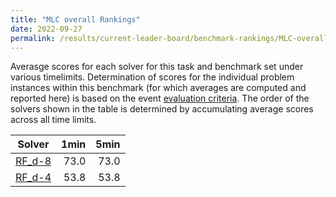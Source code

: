 ```yaml
---
title: "MLC overall Rankings"
date: 2022-09-27
permalink: /results/current-leader-board/benchmark-rankings/MLC-overall-rankings
---
```



Averasge scores for each solver for this task and benchmark set under various timelimits.  Determination of scores for the individual problem instances within this benchmark (for which averages are computed and reported here) is based on the event [evaluation criteria](/uci-2022/_pages/root/results/evaluation-criteria.md).  The order of the solvers shown in the table is determined by accumulating average scores across all time limits.

|                  Solver                  | 1min | 5min |
| ---------------------------------------- | ---: | ---: |
| [RF_d-8](solver-scores/RF_d-8-scores.md) | 73.0 | 73.0 |
| [RF_d-4](solver-scores/RF_d-4-scores.md) | 53.8 | 53.8 |

